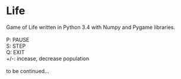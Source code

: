 # Life
Game of Life written in Python 3.4 with Numpy and Pygame libraries.
<br/><br/>
P:  PAUSE<br/>
S:  STEP<br/>
Q:  EXIT<br/>
+/-:  incease, decrease population
<br/><br/>
to be continued...
